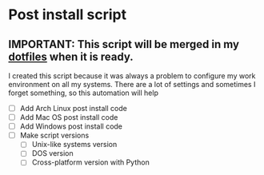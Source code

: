 # Post install script

## **IMPORTANT**: This script will be merged in my [dotfiles](https://github.com/FhilipeCrash/Dotfiles) when it is ready.

I created this script because it was always a problem to configure my work environment on all my systems.
There are a lot of settings and sometimes I forget something, so this automation will help

- [ ] Add Arch Linux post install code
- [ ] Add Mac OS post install code
- [ ] Add Windows post install code
- [ ] Make script versions
  - [ ] Unix-like systems version
  - [ ] DOS version
  - [ ] Cross-platform version with Python
